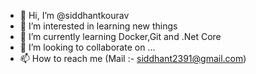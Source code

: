 - 👋 Hi, I’m @siddhantkourav
- 👀 I’m interested in learning new things
- 🌱 I’m currently learning Docker,Git and .Net Core
- 💞️ I’m looking to collaborate on ...
- 📫 How to reach me (Mail :- siddhant2391@gmail.com)
